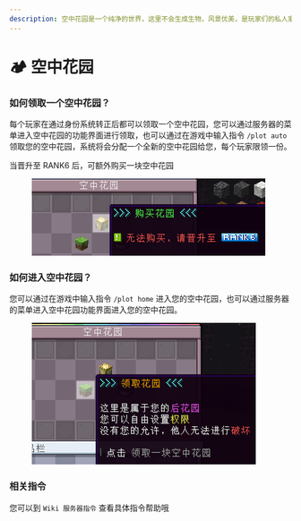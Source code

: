 ```yaml
---
description: 空中花园是一个纯净的世界，这里不会生成生物，风景优美，是玩家们的私人家园，您可以在这里大展身手，创造独属于您的美好家园。
---
```


# 🏕 空中花园

### 如何领取一个空中花园？

每个玩家在通过身份系统转正后都可以领取一个空中花园，您可以通过服务器的菜单进入空中花园的功能界面进行领取，也可以通过在游戏中输入指令 `/plot auto`领取您的空中花园，系统将会分配一个全新的空中花园给您，每个玩家限领一份。

当晋升至 RANK6 后，可额外购买一块空中花园

<figure><img src="../../.gitbook/assets/image (1) (1).png" alt=""><figcaption></figcaption></figure>

### 如何进入空中花园？

您可以通过在游戏中输入指令 `/plot home` 进入您的空中花园，也可以通过服务器的菜单进入空中花园功能界面进入您的空中花园。

<figure><img src="../../.gitbook/assets/image (1) (2).png" alt=""><figcaption></figcaption></figure>

### 相关指令

您可以到 `Wiki 服务器指令` 查看具体指令帮助哦
